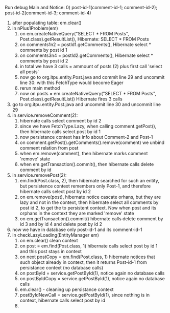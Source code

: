 Run debug Main and Notice:
0) post-id-1(comment-id-1; comment-id-2); post-id-2(comment-id-3; comment-id-4)
1) after populating table: em.clear()
2) in nPlus1Problem(em)
   1) on em.createNativeQuery("SELECT * FROM Posts", Post.class).getResultList(), Hibernate: SELECT * FROM Posts
   2) on comments1n2 = postId1.getComments(), Hibernate select * comments by post id 1
   3) on comments3n4 = postId2.getComments(), Hibernate select * comments by post id 2
   4) in total we have 3 calls = ammount of posts (2) plus first call 'select all posts'
   5) now go to org.itpu.entity.Post.java and commit line 29 and uncommit line 30: with this FetchType would become Eager
   6) rerun main method
   7) now on posts = em.createNativeQuery("SELECT * FROM Posts", Post.class).getResultList() Hibernate fires 3 calls
3) go to org.itpu.entity.Post.java and uncommit line 30 and uncommit line 29
4) in service.removeComment(2):
   1) hibernate calls select comment by id 2
   2) since we have FetchType.Lazy, when calling comment.getPost(), then hibernate calls select post by id 1
   3) now persistance context has info about Comment-2 and Post-1
   4) on comment.getPost().getComments().remove(comment) we unbind comment relation from post
   5) when em.remove(comment), then hibernate marks comment 'remove' state
   6) when em.getTransaction().commit(), then hibernate calls delete comment by id
5) in service.removePost(2):
   1) em.find(Post.class, 2), then hibernate searched for such an entity, but persistence context remembers only Post-1, and therefore hibernate calls select post by id 2
   2) on em.remove(post), hibernate notice cascate orhans, but they are lazy and not in the context, then hibernate select all comments by post id 2, to get the to persistent context. Now when post and its orphans in the context they are marked 'remove' state
   3) on em.getTransaction().commit() hibernate calls delete comment by id 3 and by id 4 and delete post by id 2
6) now we have in database only post-id-1 and its comment-id-1
7) in checkLazyLoading(EntityManager em)
   1) on em.clear() clean context
   2) on post = em.find(Post.class, 1) hibernate calls select post by id 1 and this post stays in context
   3) on next postCopy = em.find(Post.class, 1) hibernate notices that such object already in context, then it returns Post-id-1 from persistance context (no database calls)
   4) on postById = service.getPostById(1), notice again no database calls
   5) on postByIdCopy = service.getPostById(1), notice again no database calls
   6) em.clear() - cleaning up persistance context
   7) postByIdNewCall = service.getPostById(1), since nothing is in context, hibernate calls select post by id
   8) 